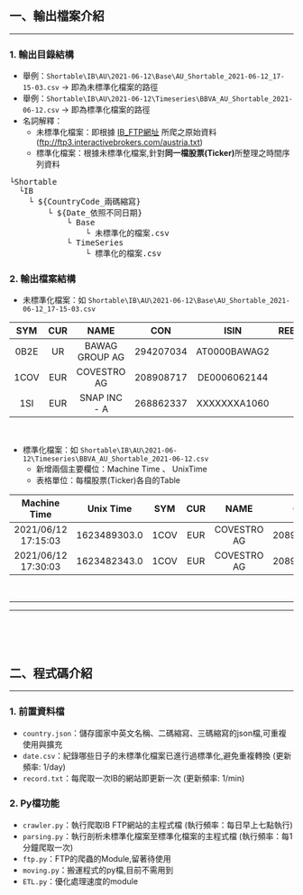 
## 一、輸出檔案介紹
<hr>

###  1. 輸出目錄結構
- 舉例：`Shortable\IB\AU\2021-06-12\Base\AU_Shortable_2021-06-12_17-15-03.csv` -> 即為未標準化檔案的路徑
- 舉例：`Shortable\IB\AU\2021-06-12\Timeseries\BBVA_AU_Shortable_2021-06-12.csv` -> 即為標準化檔案的路徑
- 名詞解釋：
    - 未標準化檔案：即根據 <a href="ftp://ftp3.interactivebrokers.com/austria.txt">IB_FTP網址</a> 所爬之原始資料 (ftp://ftp3.interactivebrokers.com/austria.txt) 
    - 標準化檔案：根據未標準化檔案,針對<b>同一檔股票(Ticker)</b>所整理之時間序列資料
<pre>
└Shortable
  └IB
    └ ${CountryCode_兩碼縮寫}
        └ ${Date_依照不同日期}
            └ Base
                └ 未標準化的檔案.csv
            └ TimeSeries
                └ 標準化的檔案.csv
</pre>

### 2. 輸出檔案結構

- 未標準化檔案：如 `Shortable\IB\AU\2021-06-12\Base\AU_Shortable_2021-06-12_17-15-03.csv`

|  SYM  |  CUR  |        NAME     |  CON        |  ISIN          |   REBATERATE  | FEERATE    | AVAILABLE|
|:-----:|:-----:|:---------------:|:-----------:|:--------------:|--------------:|-----------:|---------:|
|  0B2E |  UR   |  BAWAG GROUP AG |  294207034  |  AT0000BAWAG2  |  -1.1247      |  0.6467    |  2600000 |
|  1COV |  EUR  |  COVESTRO AG    |  208908717  |  DE0006062144  |  -1.0519      |  0.5739    |  3700000 |
|  1SI  |  EUR  |   SNAP INC - A  |  268862337  |  XXXXXXXA1060  |  -0.8780      |  0.4000    |    17    |

<br>

- 標準化檔案：如 `Shortable\IB\AU\2021-06-12\Timeseries\BBVA_AU_Shortable_2021-06-12.csv` 
    - 新增兩個主要欄位：Machine Time 、 UnixTime
    - 表格單位：每檔股票(Ticker)各自的Table

| Machine Time| Unix Time |  SYM  |  CUR  |        NAME     |  CON        |  ISIN          |   REBATERATE  | FEERATE    | AVAILABLE|
|:-----------:|:---------:|:-----:|:-----:|:---------------:|:-----------:|:--------------:|--------------:|-----------:|---------:|
|2021/06/12 17:15:03|1623489303.0|1COV|EUR|COVESTRO AG|208908717.0|DE0006062144|-1.0519|0.5739|3700000|
|2021/06/12 17:30:03|1623482343.0|1COV|EUR|COVESTRO AG|208901111.0|DE0006062144|-1.0719|0.6739|3800000|

<br>
<hr>
<hr>
<br>
<br>
<br>

## 二、程式碼介紹
<hr>

### 1. 前置資料檔
- `country.json`：儲存國家中英文名稱、二碼縮寫、三碼縮寫的json檔,可重複使用與擴充
- `date.csv`：紀錄哪些日子的未標準化檔案已進行過標準化,避免重複轉換 (更新頻率: 1/day)
- `record.txt`：每爬取一次IB的網站即更新一次 (更新頻率: 1/min)

### 2. Py檔功能
- `crawler.py`：執行爬取IB FTP網站的主程式檔  (執行頻率：每日早上七點執行)
- `parsing.py`：執行剖析未標準化檔案至標準化檔案的主程式檔  (執行頻率：每1分鐘爬取一次)
- `ftp.py`：FTP的爬蟲的Module,留著待使用
- `moving.py`：搬運程式的py檔,目前不需用到
- `ETL.py`：優化處理速度的module